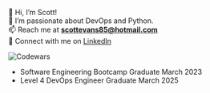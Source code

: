 👋 Hi, I’m Scott!  
👀 I’m passionate about DevOps and Python.  
📫 Reach me at **scottevans85@hotmail.com**  
🔗 Connect with me on [LinkedIn](https://www.linkedin.com/in/scott-evans-0a6944165/)  

![Codewars](https://github.r2v.ch/codewars?user=SEvans85&stroke=COLOR)

- Software Engineering Bootcamp Graduate March 2023
- Level 4 DevOps Engineer Graduate March 2025
<!---
SEvans85/SEvans85 is a ✨ special ✨ repository because its `README.md` (this file) appears on your GitHub profile.
You can click the Preview link to take a look at your changes.
--->

